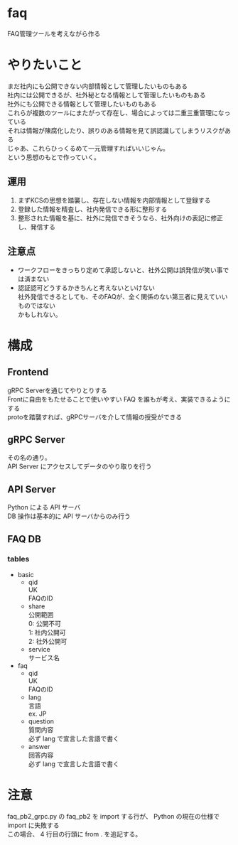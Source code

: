 # faq
FAQ管理ツールを考えながら作る

# やりたいこと
まだ社内にも公開できない内部情報として管理したいものもある  
社内には公開できるが、社外秘となる情報として管理したいものもある  
社外にも公開できる情報として管理したいものもある  
これらが複数のツールにまたがって存在し、場合によっては二重三重管理になっている  
それは情報が陳腐化したり、誤りのある情報を見て誤認識してしまうリスクがある  
じゃあ、これらひっくるめて一元管理すればいいじゃん。  
という思想のもとで作っていく。  

## 運用
1. まずKCSの思想を踏襲し、存在しない情報を内部情報として登録する  
1. 登録した情報を精査し、社内発信できる形に整形する  
1. 整形された情報を基に、社外に発信できそうなら、社外向けの表記に修正し、発信する

## 注意点
- ワークフローをきっちり定めて承認しないと、社外公開は誤発信が笑い事では済まない
- 認証認可どうするかきちんと考えないといけない  
社外発信できるとしても、そのFAQが、全く関係のない第三者に見えていいものではない  
かもしれない。


# 構成
## Frontend
gRPC Serverを通じてやりとりする  
Frontに自由をもたせることで使いやすい FAQ を誰もが考え、実装できるようにする  
protoを踏襲すれば、gRPCサーバを介して情報の授受ができる
## gRPC Server
その名の通り。  
API Server にアクセスしてデータのやり取りを行う  
## API Server
Python による API サーバ  
DB 操作は基本的に API サーバからのみ行う

## FAQ DB
### tables
- basic
    - qid  
      UK  
      FAQのID
    - share  
      公開範囲  
      0: 公開不可  
      1: 社内公開可  
      2: 社外公開可
    - service  
      サービス名
- faq
    - qid  
      UK  
      FAQのID
    - lang  
      言語  
      ex. JP
    - question  
      質問内容  
      必ず lang で宣言した言語で書く
    - answer  
      回答内容  
      必ず lang で宣言した言語で書く

# 注意
faq_pb2_grpc.py の faq_pb2 を import する行が、 Python の現在の仕様で  
import に失敗する  
この場合、 4 行目の行頭に from . を追記する。  
